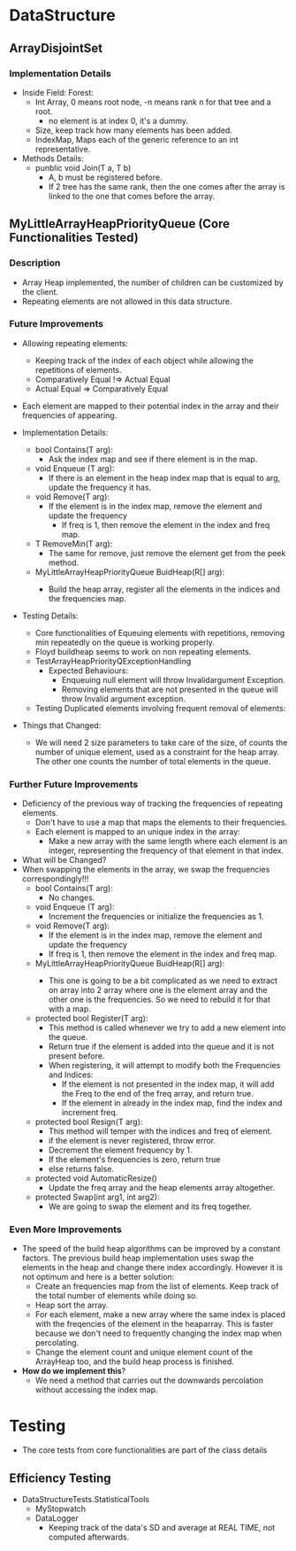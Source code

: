 # DataStructure #
## ArrayDisjointSet<T> ##
### Implementation Details ###
- Inside Field: Forest: 
    - Int Array, 0 means root node, -n means rank n for that tree and a root.
        - no element is at index 0, it's a dummy.  
    - Size, keep track how many elements has been added. 
    - IndexMap, Maps each of the generic reference to an int representative.
- Methods Details: 
    - punblic void Join(T a, T b)
        - A, b must be registered before. 
        - If 2 tree has the same rank, then the one comes after the array is linked to the one that 
        comes before the array.  

## MyLittleArrayHeapPriorityQueue (Core Functionalities Tested)
### Description 
- Array Heap implemented, the number of children can be customized by the client.
- Repeating elements are not allowed in this data structure.  
### Future Improvements 
- Allowing repeating elements: 
    - Keeping track of the index of each object while allowing the repetitions of elements.
    - Comparatively Equal !=> Actual Equal
    - Actual Equal => Comparatively Equal
- Each element are mapped to their potential index in the array and their frequencies of appearing. 

- Implementation Details: 
    - bool Contains(T arg): 
        - Ask the index map and see if there element is in the map. 
    - void Enqueue (T arg): 
        - If there is an element in the heap index map that is equal to arg, update the frequency it
        has. 
    - void Remove(T arg): 
        - If the element is in the index map, remove the element and update the frequency
             - If freq is 1, then remove the element in the index and freq map.
    - T RemoveMin(T arg): 
        - The same for remove, just remove the element get from the peek method.
    - MyLittleArrayHeapPriorityQueue<R> BuidHeap(R[] arg):
        - Build the heap array, register all the elements in the indices and the frequencies map.
- Testing Details:
    - Core functionalities of Equeuing elements with repetitions, removing min repeatedly on the 
    queue is working properly.
    - Floyd buildheap seems to work on non repeating elements. 
    - TestArrayHeapPriorityQExceptionHandling
        - Expected Behaviours: 
            - Enqueuing null element will throw Invalidargument Exception. 
            - Removing elements that are not presented in the queue will throw Invalid argument 
            exception.
    - Testing Duplicated elements involving frequent removal of elements: 
        
- Things that Changed: 
    - We will need 2 size parameters to take care of the size, of counts the number of unique 
    element, used as a constraint for the heap array. The other one counts the number of total 
    elements in the queue. 



### Further Future Improvements
- Deficiency of the previous way of tracking the frequencies of repeating elements. 
    - Don't have to use a map that maps the elements to their frequencies. 
    - Each element is mapped to an unique index in the array: 
        - Make a new array with the same length where each element is an integer, representing the 
        frequency of that element in that index. 
- What will be Changed? 
- When swapping the elements in the array, we swap the frequencies correspondingly!!!
    - bool Contains(T arg): 
        - No changes. 
    - void Enqueue (T arg): 
        - Increment the frequencies or initialize the frequencies as 1. 
    - void Remove(T arg): 
        - If the element is in the index map, remove the element and update the frequency
        - If freq is 1, then remove the element in the index and freq map.
    - MyLittleArrayHeapPriorityQueue<R> BuidHeap(R[] arg):
        - This one is going to be a bit complicated as we need to extract on array into 2 array 
        where one is the 
        element array and the other one is the frequencies. So we need to rebuild it for that with 
        a map. 
    - protected bool Register(T arg): 
        - This method is called whenever we try to add a new element into the queue. 
        - Return true if the element is added into the queue and it is not present before. 
        - When registering, it will attempt to modify both the Frequencies and Indices: 
            - If the element is not presented in the index map, it will add the Freq to the end of 
            the freq array, and return true. 
            - If the element in already in the index map, find the index and increment freq. 
    - protected bool Resign(T arg): 
        - This method will temper with the indices and freq of element. 
        - if the element is never registered, throw error. 
        - Decrement the element frequency by 1. 
        - If the element's frequencies is zero, return true 
        - else returns false. 
    - protected void AutomaticResize()
        - Update the freq array and the heap elements array altogether. 
    - protected Swap(int arg1, int arg2): 
        - We are going to swap the element and its freq together.  


### Even More Improvements
- The speed of the build heap algorithms can be improved by a constant factors. 
  The previous build heap implementation uses swap the elements in the heap and change there index 
  accordingly. However it is not optimum and here is a better solution: 
  - Create an frequencies map from the list of elements. Keep track of the total number of elements 
  while doing so. 
  - Heap sort the array. 
  - For each element, make a new array where the same index is placed with the freqencies of the 
  element in the heaparray. This is faster because we don't need to frequently changing the 
  index map when percolating. 
  - Change the element count and unique element count of the ArrayHeap too, and the build heap 
  process is finished. 
- **How do we implement this**?
  -  We need a method that carries out the downwards percolation without accessing the index map. 


# Testing
- The core tests from core functionalities are part of the class details 

## Efficiency Testing 
- DataStructureTests.StatisticalTools
    - MyStopwatch 
    - DataLogger
        - Keeping track of the data's SD and average at REAL TIME, not computed afterwards. 

